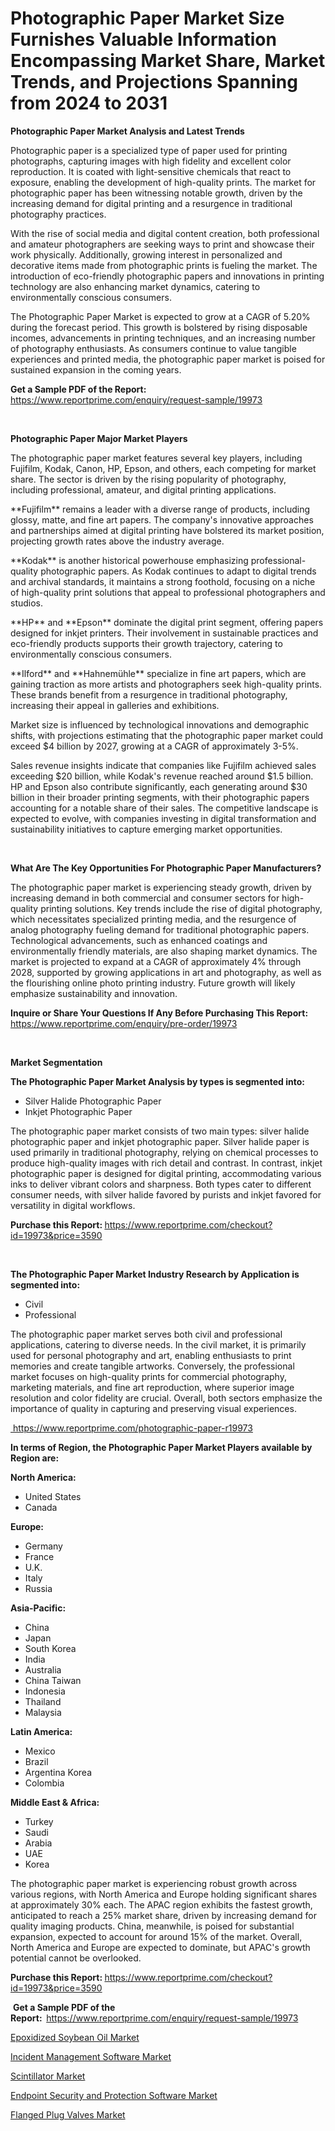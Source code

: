 <p><h1>Photographic Paper Market Size Furnishes Valuable Information Encompassing Market Share, Market Trends, and Projections Spanning from 2024 to 2031</h1></p><p><strong>Photographic Paper Market Analysis and Latest Trends</strong></p>
<p><p>Photographic paper is a specialized type of paper used for printing photographs, capturing images with high fidelity and excellent color reproduction. It is coated with light-sensitive chemicals that react to exposure, enabling the development of high-quality prints. The market for photographic paper has been witnessing notable growth, driven by the increasing demand for digital printing and a resurgence in traditional photography practices.</p><p>With the rise of social media and digital content creation, both professional and amateur photographers are seeking ways to print and showcase their work physically. Additionally, growing interest in personalized and decorative items made from photographic prints is fueling the market. The introduction of eco-friendly photographic papers and innovations in printing technology are also enhancing market dynamics, catering to environmentally conscious consumers.</p><p>The Photographic Paper Market is expected to grow at a CAGR of 5.20% during the forecast period. This growth is bolstered by rising disposable incomes, advancements in printing techniques, and an increasing number of photography enthusiasts. As consumers continue to value tangible experiences and printed media, the photographic paper market is poised for sustained expansion in the coming years.</p></p>
<p><strong>Get a Sample PDF of the Report:&nbsp;</strong> <a href="https://www.reportprime.com/enquiry/request-sample/19973?utm_campaign=63&utm_medium=2&utm_source=Github&utm_content=ia&utm_term=24112024&utm_id=photographic-paper">https://www.reportprime.com/enquiry/request-sample/19973</a></p>
<p>&nbsp;</p>
<p><strong>Photographic Paper Major Market Players</strong></p>
<p><p>The photographic paper market features several key players, including Fujifilm, Kodak, Canon, HP, Epson, and others, each competing for market share. The sector is driven by the rising popularity of photography, including professional, amateur, and digital printing applications.</p><p>**Fujifilm** remains a leader with a diverse range of products, including glossy, matte, and fine art papers. The company's innovative approaches and partnerships aimed at digital printing have bolstered its market position, projecting growth rates above the industry average.</p><p>**Kodak** is another historical powerhouse emphasizing professional-quality photographic papers. As Kodak continues to adapt to digital trends and archival standards, it maintains a strong foothold, focusing on a niche of high-quality print solutions that appeal to professional photographers and studios.</p><p>**HP** and **Epson** dominate the digital print segment, offering papers designed for inkjet printers. Their involvement in sustainable practices and eco-friendly products supports their growth trajectory, catering to environmentally conscious consumers.</p><p>**Ilford** and **Hahnemühle** specialize in fine art papers, which are gaining traction as more artists and photographers seek high-quality prints. These brands benefit from a resurgence in traditional photography, increasing their appeal in galleries and exhibitions.</p><p>Market size is influenced by technological innovations and demographic shifts, with projections estimating that the photographic paper market could exceed $4 billion by 2027, growing at a CAGR of approximately 3-5%. </p><p>Sales revenue insights indicate that companies like Fujifilm achieved sales exceeding $20 billion, while Kodak's revenue reached around $1.5 billion. HP and Epson also contribute significantly, each generating around $30 billion in their broader printing segments, with their photographic papers accounting for a notable share of their sales. The competitive landscape is expected to evolve, with companies investing in digital transformation and sustainability initiatives to capture emerging market opportunities.</p></p>
<p>&nbsp;</p>
<p><strong>What Are The Key Opportunities For Photographic Paper Manufacturers?</strong></p>
<p><p>The photographic paper market is experiencing steady growth, driven by increasing demand in both commercial and consumer sectors for high-quality printing solutions. Key trends include the rise of digital photography, which necessitates specialized printing media, and the resurgence of analog photography fueling demand for traditional photographic papers. Technological advancements, such as enhanced coatings and environmentally friendly materials, are also shaping market dynamics. The market is projected to expand at a CAGR of approximately 4% through 2028, supported by growing applications in art and photography, as well as the flourishing online photo printing industry. Future growth will likely emphasize sustainability and innovation.</p></p>
<p><strong>Inquire or Share Your Questions If Any Before Purchasing This Report:</strong> <a href="https://www.reportprime.com/enquiry/pre-order/19973?utm_campaign=63&utm_medium=2&utm_source=Github&utm_content=ia&utm_term=24112024&utm_id=photographic-paper">https://www.reportprime.com/enquiry/pre-order/19973</a></p>
<p>&nbsp;</p>
<p><strong>Market Segmentation</strong></p>
<p><strong>The Photographic Paper Market Analysis by types is segmented into:</strong></p>
<p><ul><li>Silver Halide Photographic Paper</li><li>Inkjet Photographic Paper</li></ul></p>
<p><p>The photographic paper market consists of two main types: silver halide photographic paper and inkjet photographic paper. Silver halide paper is used primarily in traditional photography, relying on chemical processes to produce high-quality images with rich detail and contrast. In contrast, inkjet photographic paper is designed for digital printing, accommodating various inks to deliver vibrant colors and sharpness. Both types cater to different consumer needs, with silver halide favored by purists and inkjet favored for versatility in digital workflows.</p></p>
<p><strong>Purchase this Report:&nbsp;</strong><a href="https://www.reportprime.com/checkout?id=19973&price=3590&utm_campaign=63&utm_medium=2&utm_source=Github&utm_content=ia&utm_term=24112024&utm_id=photographic-paper">https://www.reportprime.com/checkout?id=19973&price=3590</a></p>
<p>&nbsp;</p>
<p><strong>The Photographic Paper Market Industry Research by Application is segmented into:</strong></p>
<p><ul><li>Civil</li><li>Professional</li></ul></p>
<p><p>The photographic paper market serves both civil and professional applications, catering to diverse needs. In the civil market, it is primarily used for personal photography and art, enabling enthusiasts to print memories and create tangible artworks. Conversely, the professional market focuses on high-quality prints for commercial photography, marketing materials, and fine art reproduction, where superior image resolution and color fidelity are crucial. Overall, both sectors emphasize the importance of quality in capturing and preserving visual experiences.</p></p>
<p><a href="https://www.reportprime.com/photographic-paper-r19973?utm_campaign=63&utm_medium=2&utm_source=Github&utm_content=ia&utm_term=24112024&utm_id=photographic-paper">&nbsp;https://www.reportprime.com/photographic-paper-r19973</a></p>
<p><strong>In terms of Region, the Photographic Paper Market Players available by Region are:</strong></p>
<p>
    <p> <strong> North America: </strong>
        <ul>
            <li>United States</li>
            <li>Canada</li>
        </ul>
        </p> 
    <p> <strong> Europe: </strong>
        <ul>
            <li>Germany</li>
            <li>France</li>
            <li>U.K.</li>
            <li>Italy</li>
            <li>Russia</li>
        </ul>
        </p> 
    <p> <strong> Asia-Pacific: </strong>
        <ul>
            <li>China</li>
            <li>Japan</li>
            <li>South Korea</li>
            <li>India</li>
            <li>Australia</li>
            <li>China Taiwan</li>
            <li>Indonesia</li>
            <li>Thailand</li>
            <li>Malaysia</li>
        </ul>
        </p> 
    <p> <strong> Latin America: </strong>
        <ul>
            <li>Mexico</li>
            <li>Brazil</li>
            <li>Argentina Korea</li>
            <li>Colombia</li>
        </ul>
        </p> 
    <p> <strong> Middle East & Africa: </strong>
        <ul>
            <li>Turkey</li>
            <li>Saudi</li>
            <li>Arabia</li>
            <li>UAE</li>
            <li>Korea</li>
        </ul>
    </p>
    </p>
<p><p>The photographic paper market is experiencing robust growth across various regions, with North America and Europe holding significant shares at approximately 30% each. The APAC region exhibits the fastest growth, anticipated to reach a 25% market share, driven by increasing demand for quality imaging products. China, meanwhile, is poised for substantial expansion, expected to account for around 15% of the market. Overall, North America and Europe are expected to dominate, but APAC's growth potential cannot be overlooked.</p></p>
<p><strong>Purchase this Report: </strong><a href="https://www.reportprime.com/checkout?id=19973&price=3590&utm_campaign=63&utm_medium=2&utm_source=Github&utm_content=ia&utm_term=24112024&utm_id=photographic-paper">https://www.reportprime.com/checkout?id=19973&price=3590</a></p>
<p>&nbsp;<strong>Get a Sample PDF of the Report:&nbsp;&nbsp;</strong><a href="https://www.reportprime.com/enquiry/request-sample/19973?utm_campaign=63&utm_medium=2&utm_source=Github&utm_content=ia&utm_term=24112024&utm_id=photographic-paper">https://www.reportprime.com/enquiry/request-sample/19973</a></p>
<p><strong></strong></p>
<p><p><a href="https://github.com/SanjidaMahmud54/Market-Research-Report-List-1/blob/main/epoxidized-soybean-oil-market.md?utm_campaign=63&utm_medium=2&utm_source=Github&utm_content=ia&utm_term=24112024&utm_id=photographic-paper">Epoxidized Soybean Oil Market</a></p><p><a href="https://issuu.com/reportprime-2/docs/incident-management-software-market_07a5da7331c28e?utm_campaign=63&utm_medium=2&utm_source=Github&utm_content=ia&utm_term=24112024&utm_id=photographic-paper">Incident Management Software Market</a></p><p><a href="https://github.com/WashimHussain441/Market-Research-Report-List-1/blob/main/scintillator-market.md?utm_campaign=63&utm_medium=2&utm_source=Github&utm_content=ia&utm_term=24112024&utm_id=photographic-paper">Scintillator Market</a></p><p><a href="https://issuu.com/reportprime-2/docs/endpoint-security-and-protection-so_fa6a29b8d2531d?utm_campaign=63&utm_medium=2&utm_source=Github&utm_content=ia&utm_term=24112024&utm_id=photographic-paper">Endpoint Security and Protection Software Market</a></p><p><a href="https://www.linkedin.com/pulse/flanged-plug-valves-market-overview-forecast-2024-2031-yvjae?utm_campaign=63&utm_medium=2&utm_source=Github&utm_content=ia&utm_term=24112024&utm_id=photographic-paper">Flanged Plug Valves Market</a></p></p>